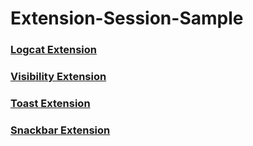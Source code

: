 # Extension-Session-Sample

### <a href="/app/utils/log_extension.pdf" target="_blank">Logcat Extension</a>
### <a href="/app/utils/visibility_extension.jpg" target="_blank">Visibility Extension</a>
### <a href="/app/utils/toast_extension.jpg" target="_blank">Toast Extension</a>
### <a href="/app/utils/snackbar_extension.pdf" target="_blank">Snackbar Extension</a>

